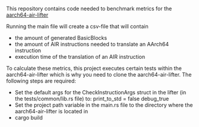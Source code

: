This repository contains code needed to benchmark metrics for the [aarch64-air-lifter](https://github.com/TUM-DSE/aarch64-air-lifter)

Running the main file will create a csv-file that will contain

- the amount of generated BasicBlocks
- the amount of AIR instructions needed to translate an AArch64 instruction
- execution time of the translation of an AIR instruction

To calculate these metrics, this project executes certain tests within the aarch64-air-lifter which is why you need to clone the aarch64-air-lifter.
The following steps are required:

- Set the default args for the CheckInstructionArgs struct in the lifter (in the tests/common/lib.rs file) to:
  print_to_std = false
  debug_true
- Set the project path variable in the main.rs file to the directory where the aarch64-air-lifter is located in
- cargo build

